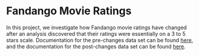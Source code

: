 # Fandango Movie Ratings

In this project, we investigate how Fandango movie ratings have changed after an analysis discovered that their ratings were essentially on a 3 to 5 stars scale. Documentation for the pre-changes data set can be found [here](https://github.com/fivethirtyeight/data/tree/master/fandango), and the documentation for the post-changes data set can be found [here](https://github.com/mircealex/Movie_ratings_2016_17).